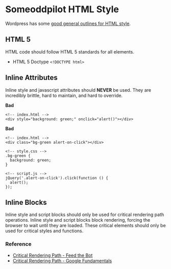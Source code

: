 # Someoddpilot HTML Style

Wordpress has some [good general outlines for HTML style](http://make.wordpress.org/core/handbook/coding-standards/html/).

## HTML 5

HTML code should follow HTML 5 standards for all elements.

* HTML 5 Doctype `<!DOCTYPE html>`

## Inline Attributes

Inline style and javascript attributes should **NEVER** be used. They are incredibly brittle, hard to maintain, and hard to override.

**Bad**

```
<!-- index.html -->
<div style="background: green;" onclick="alert()"></div>
```

**Bad**

```
<!-- index.html -->
<div class="bg-green alert-on-click"></div>

<!-- style.css -->
.bg-green {
  background: green;
}

<!-- script.js -->
jQuery('.alert-on-click').click(function () {
  alert();
});
```

## Inline Blocks

Inline style and script blocks should only be used for critical rendering path operations. Inline style and script blocks block rendering, forcing the browser to wait until they are loaded. These critical elements should only be used for critical styles and functions.

### Reference

* [Critical Rendering Path - Feed the Bot](http://www.feedthebot.com/pagespeed/critical-render-path.html)
* [Critical Rendering Path - Google Fundamentals](https://developers.google.com/web/fundamentals/performance/critical-rendering-path)
